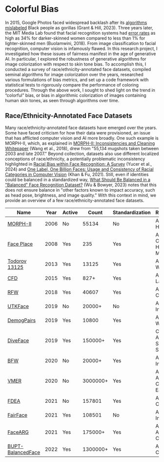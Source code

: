 # Colorful Bias

In 2015, Google Photos faced widespread backlash after its [algorithms mislabeled](https://www.nytimes.com/2023/05/22/technology/ai-photo-labels-google-apple.html) Black people as gorillas (Grant & Hill, 2023). Three years later, the MIT Media Lab found that facial recognition systems had [error rates](https://www.media.mit.edu/articles/study-finds-gender-and-skin-type-bias-in-commercial-artificial-intelligence-systems/) as high as 34% for darker-skinned women compared to less than 1% for lighter-skinned men (Buolamwini, 2018). From image classification to facial recognition, computer vision is infamously flawed. In this research project, I investigated how these issues of fairness manifest in the age of generative AI. In particular, I explored the robustness of generative algorithms for image colorization with respect to skin tone bias. To accomplish this, I conducted a survey of race/ethnicity-annotated face datasets, compiled seminal algorithms for image colorization over the years, researched various formulations of bias metrics, and set up a code framework with statistical tests to rigorously compare the performance of coloring procedures. Through the above work, I sought to shed light on the trend in “colorful” bias, or bias in algorithmic colorization of images containing human skin tones, as seen through algorithms over time.

## Race/Ethnicity-Annotated Face Datasets

Many race/ethnicity-annotated face datasets have emerged over the years. Some have faced criticism for how their data were provisioned, an issue that has afflicted computer vision and AI more broadly. One such example is MORPH-II, which, as explained in [MORPH-II: Inconsistencies and Cleaning Whitepaper](https://libres.uncg.edu/ir/uncw/f/wangy2017-1.pdf) (Wang et al., 2018), drew from "55,134 mugshots taken between 2003 and late 2007." Beyond collection, datasets also use different localized conceptions of race/ethnicity, a potentially problematic inconsistency highlighted in [Racial Bias within Face Recognition: A Survey](https://dl.acm.org/doi/pdf/10.1145/3705295) (Yucer et al., 2024) and [One Label, One Billion Faces: Usage and Consistency of Racial Categories in Computer Vision](https://arxiv.org/abs/2102.02320) (Khan & Fu, 2021). Still, even if identities could be balanced in a standardized way, [What Should Be Balanced in a "Balanced" Face Recognition Dataset?](https://papers.bmvc2023.org/0235.pdf) (Wu & Bowyer, 2023) notes that this does not ensure balance in "other factors known to impact accuracy, such as head pose, brightness, and image quality." With this context in mind, we provide an overview of a few race/ethnicity-annotated face datasets.

| Name | Year | Active | Count | Standardization | Races/Ethnicities |
| - | - | - | - | - | - |
| [MORPH-II](https://libres.uncg.edu/ir/uncw/f/wangy2017-1.pdf) | 2006 | No | 55134 | No | Asian, Black, Hispanic, White |
| [Face Place](https://sites.google.com/andrew.cmu.edu/tarrlab/stimuli#h.u2lsuc5ur5gt) | 2008 | Yes | 235 | Yes | Asian, Black, Caucasian, Hispanic, Multiracial |
| [Todorov 13125](https://tlab.uchicago.edu/databases/) | 2013 | Yes | 13125 | Yes | Asian, Black, White |
| [CFD](https://www.chicagofaces.org/) | 2015 | Yes | 827+ | Yes | Asian, Black, Latino, White |
| [RFW](http://www.whdeng.cn/RFW/index.html) | 2018 | Yes | 40607 | Yes | African, Asian, Caucasian, Indian |
| [UTKFace](https://github.com/aicip/UTKFace) | 2019  | No | 20000+ | No | Asian, Black, Indian, White |
| [DemogPairs](https://ihupont.github.io/publications/2019-05-16-demogpairs) | 2019 | Yes | 10800 | Yes | Asian, Black, White |
| [DiveFace](https://github.com/BiDAlab/DiveFace) | 2019 | Yes | 150000+ | Yes | Caucasian, East Asian, Sub-Saharan and South Indian |
| [BFW](https://github.com/visionjo/facerec-bias-bfw) | 2020 | No | 20000+ | Yes | Asian, Black, Indian, White |
| [VMER](https://link.springer.com/article/10.1007/s00138-020-01123-z) | 2020 | No | 3000000+ | Yes | African American, Asian Indian, Caucasian Latin, East Asian |
| [FDEA](https://github.com/GZHU-DVL/FDEA) | 2021  | No | 157801 | Yes | African, Asian, Caucasian |
| [FairFace](https://github.com/dchen236/FairFace) | 2021 | Yes | 108501 | No | Asian, Black, Indian, White |
| [FaceARG](https://www.cs.ubbcluj.ro/~dadi/FaceARG-database.html) | 2021 | Yes | 175000+ | Yes | African-American, Asian, Caucasian, Indian |
| [BUPT-BalancedFace](http://www.whdeng.cn/RFW/Trainingdataste.html) | 2022 | Yes | 1300000+ | Yes | African, Asian, Caucasian, Indian |
